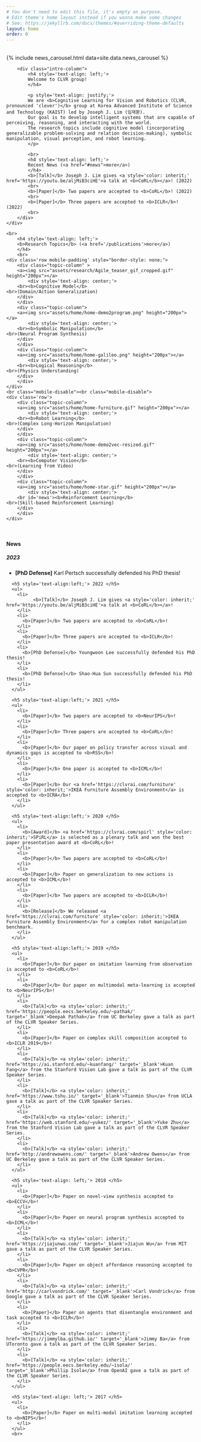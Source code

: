 ```yaml
---
# You don't need to edit this file, it's empty on purpose.
# Edit theme's home layout instead if you wanna make some changes
# See: https://jekyllrb.com/docs/themes/#overriding-theme-defaults
layout: home
order: 0
---
```


<div class='container'>
  <br>

  <div class='row'>
        <div class="intro-picture">
	 {% include news_carousel.html data=site.data.news_carousel %}
        </div>

        <div class="intro-column">
            <h4 style='text-align: left;'>
            Welcome to CLVR group!
            </h4>

            <p style='text-align: justify;'>
            We are <b>Cognitive Learning for Vision and Robotics (CLVR, pronounced 'clever')</b> group at Korea Advanced Institute of Science and Technology (KAIST) led by Joseph J. Lim (임재환).
            Our goal is to develop intelligent systems that are capable of perceiving, reasoning, and interacting with the world.
            The research topics include cognitive model (incorporating generalizable problem-solving and relation decision-making), symbolic manipulation, visual perception, and robot learning.
            </p>

            <br>
            <h4 style='text-align: left;'>
            Recent News (<a href="#news">more</a>)
            </h4>
            <b>[Talk]</b> Joseph J. Lim gives <a style='color: inherit;' href='https://youtu.be/aljMiB3ciHE'>a talk at <b>CoRL</b></a>! (2022)
            <br>
            <b>[Paper]</b> Two papers are accepted to <b>CoRL</b>! (2022)
            <br>
            <b>[Paper]</b> Three papers are accepted to <b>ICLR</b>! (2022)
            <br>
        </div>
    </div>

    <br>
        <h4 style='text-align: left;'>
        <b>Research Topics</b> (<a href='/publications'>more</a>)
        </h4>
        <br>
    <div class='row mobile-padding' style="border-style: none;">
        <div class="topic-column" >
        <a><img src="assets/research/Agile_teaser_gif_cropped.gif" height="200px"></a>
            <div style='text-align: center;'>
        <br><b>Cognitive Model</b>
	<br>(Domain/Action Generalization)
        </div>
        </div>
        <div class="topic-column">
        <a><img src="assets/home/home-demo2program.png" height="200px"></a>
            <div style='text-align: center;'>
        <br><b>Symbolic Manipulation</b>
	<br>(Neural Program Synthesis)
        </div>
        </div>
        <div class="topic-column">
        <a><img src="assets/home/home-galileo.png" height="200px"></a>
            <div style='text-align: center;'>
        <br><b>Logical Reasoning</b>
	<br>(Physics Understanding)
        </div>
        </div>
    </div>
    <br class="mobile-disable"><br class="mobile-disable">
    <div class='row'>
        <div class="topic-column">
        <a><img src="assets/home/home-furniture.gif" height="200px"></a>
            <div style='text-align: center;'>
        <br><b>Robot Learning</b>
	<br>(Complex Long-Horizon Manipulation)
        </div>
        </div>
        <div class="topic-column">
        <a><img src="assets/home/home-demo2vec-resized.gif" height="200px"></a>
            <div style='text-align: center;'>
        <br><b>Computer Vision</b>
	<br>(Learning from Video)
        </div>
        </div>
        <div class="topic-column">
        <a><img src="assets/home/home-star.gif" height="200px"></a>
            <div style='text-align: center;'>
        <br id='news'><b>Reinforcement Learning</b>
	<br>(Skill-based Reinforcement Learning)
        </div>
        </div>
    </div>

  <br>
  <div class="news">
    <h4 style='text-align:left;'><b> News </b></h4>
	  <h5 style='text-align:left;'> 2023 </h5>
      <ul>
        <li>
          <b>[PhD Defense]</b> Karl Pertsch successfully defended his PhD thesis!
        </li>
      </ul>

	  <h5 style='text-align:left;'> 2022 </h5>
	  <ul>
	    <li>
              <b>[Talk]</b> Joseph J. Lim gives <a style='color: inherit;' href='https://youtu.be/aljMiB3ciHE'>a talk at <b>CoRL</b></a>!
	    </li>
	    <li>
	      <b>[Paper]</b> Two papers are accepted to <b>CoRL</b>!
	    </li>
	    <li>
	      <b>[Paper]</b> Three papers are accepted to <b>ICLR</b>!
	    </li>
        <li>
          <b>[PhD Defense]</b> Youngwoon Lee successfully defended his PhD thesis!
        </li>
        <li>
          <b>[PhD Defense]</b> Shao-Hua Sun successfully defended his PhD thesis!
        </li>
	  </ul>

	  <h5 style='text-align:left;'> 2021 </h5>
	  <ul>
	    <li>
	      <b>[Paper]</b> Two papers are accepted to <b>NeurIPS</b>!
	    </li>
	    <li>
	      <b>[Paper]</b> Three papers are accepted to <b>CoRL</b>!
	    </li>
	    <li>
	      <b>[Paper]</b> Our paper on policy transfer across visual and dynamics gaps is accepted to <b>RSS</b>!
	    </li>
	    <li>
	      <b>[Paper]</b> One paper is accepted to <b>ICML</b>!
	    </li>
	    <li>
	      <b>[Paper]</b> Our <a href='https://clvrai.com/furniture' style='color: inherit;'>IKEA Furniture Assembly Environment</a> is accepted to <b>ICRA</b>!
	    </li>
	  </ul>

	  <h5 style='text-align:left;'> 2020 </h5>
	  <ul>
	    <li>
	      <b>[Award]</b> <a href='https://clvrai.com/spirl' style='color: inherit;'>SPiRL</a> is selected as a plenary talk and won the best paper presentation award at <b>CoRL</b>!
	    </li>
	    <li>
	      <b>[Paper]</b> Two papers are accepted to <b>CoRL</b>!
	    </li>
	    <li>
	      <b>[Paper]</b> Paper on generalization to new actions is accepted to <b>ICML</b>!
	    </li>
	    <li>
	      <b>[Paper]</b> Two papers are accepted to <b>ICLR</b>!
	    </li>
	    <li>
	      <b>[Release]</b> We released <a href='https://clvrai.com/furniture' style='color: inherit;'>IKEA Furniture Assembly Environment</a> for a complex robot manipulation benchmark.
	    </li>
	  </ul>

	  <h5 style='text-align:left;'> 2019 </h5>
	  <ul>
	    <li>
	      <b>[Paper]</b> Our paper on imitation learning from observation is accepted to <b>CoRL</b>!
	    </li>
	    <li>
	      <b>[Paper]</b> Our paper on multimodal meta-learning is accepted to <b>NeurIPS</b>!
	    </li>
	    <li>
	      <b>[Talk]</b> <a style='color: inherit;' href='https://people.eecs.berkeley.edu/~pathak/' target='_blank'>Deepak Pathak</a> from UC Berkeley gave a talk as part of the CLVR Speaker Series.
	    </li>
	    <li>
	      <b>[Paper]</b> Paper on complex skill composition accepted to <b>ICLR 2019</b>!
	    </li>
	    <li>
	      <b>[Talk]</b> <a style='color: inherit;' href='https://ai.stanford.edu/~kuanfang/' target='_blank'>Kuan Fang</a> from the Stanford Vision Lab gave a talk as part of the CLVR Speaker Series.
	    </li>
	    <li>
	      <b>[Talk]</b> <a style='color: inherit;' href='https://www.tshu.io/' target='_blank'>Tianmin Shu</a> from UCLA gave a talk as part of the CLVR Speaker Series.
	    </li>
	    <li>
	      <b>[Talk]</b> <a style='color: inherit;' href='https://web.stanford.edu/~yukez/' target='_blank'>Yuke Zhu</a> from the Stanford Vision Lab gave a talk as part of the CLVR Speaker Series.
	    </li>
	    <li>
	      <b>[Talk]</b> <a style='color: inherit;' href='http://andrewowens.com/' target='_blank'>Andrew Owens</a> from UC Berkeley gave a talk as part of the CLVR Speaker Series.
	    </li>
	  </ul>

	  <h5 style='text-align: left;'> 2018 </h5>
	  <ul>
	    <li>
	      <b>[Paper]</b> Paper on novel-view synthesis accepted to <b>ECCV</b>!
	    </li>
	    <li>
	      <b>[Paper]</b> Paper on neural program synthesis accepted to <b>ICML</b>!
	    </li>
	    <li>
	      <b>[Talk]</b> <a style='color: inherit;' href='https://jiajunwu.com/' target='_blank'>Jiajun Wu</a> from MIT gave a talk as part of the CLVR Speaker Series.
	    </li>
	    <li>
	      <b>[Paper]</b> Paper on object affordance reasoning accepted to <b>CVPR</b>!
	    </li>
	    <li>
	      <b>[Talk]</b> <a style='color: inherit;' href='http://carlvondrick.com/' target='_blank'>Carl Vondrick</a> from Google gave a talk as part of the CLVR Speaker Series.
	    </li>
	    <li>
	      <b>[Paper]</b> Paper on agents that disentangle environment and task accepted to <b>ICLR</b>!
	    </li>
	    <li>
	      <b>[Talk]</b> <a style='color: inherit;' href='https://jimmylba.github.io/' target='_blank'>Jimmy Ba</a> from UToronto gave a talk as part of the CLVR Speaker Series.
	    </li>
	    <li>
	      <b>[Talk]</b> <a style='color: inherit;' href='https://people.eecs.berkeley.edu/~isola/' target='_blank'>Phillip Isola</a> from OpenAI gave a talk as part of the CLVR Speaker Series.
	    </li>
	  </ul>

	  <h5 style='text-align: left;'> 2017 </h5>
	  <ul>
	    <li>
	      <b>[Paper]</b> Paper on multi-modal imitation learning accepted to <b>NIPS</b>!
	    </li>
	  </ul>
	  <br>
  </div>
</div>
